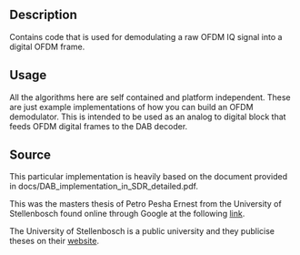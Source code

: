 ## Description
Contains code that is used for demodulating a raw OFDM IQ signal into a digital OFDM frame. 

## Usage
All the algorithms here are self contained and platform independent. These are just example implementations of how you can build an OFDM demodulator.
This is intended to be used as an analog to digital block that feeds OFDM digital frames to the DAB decoder.

## Source
This particular implementation is heavily based on the document provided in docs/DAB_implementation_in_SDR_detailed.pdf. 

This was the masters thesis of Petro Pesha Ernest from the University of Stellenbosch found online through Google at the following
[link](https://scholar.sun.ac.za/bitstream/handle/10019.1/2943/ernest_dabimplementation_2007.pdf?sequence=1&isAllowed=y).

The University of Stellenbosch is a public university and they publicise theses on their [website](https://scholar.sun.ac.za).
